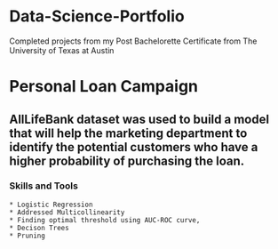 # Data-Science-Portfolio
Completed projects from my Post Bachelorette Certificate from The University of Texas at Austin 

# Personal Loan Campaign
## AllLifeBank dataset was used to build a model that will help the marketing department to identify the potential customers who have a higher probability of purchasing the loan.
### Skills and Tools
    * Logistic Regression
    * Addressed Multicollinearity
    * Finding optimal threshold using AUC-ROC curve, 
    * Decison Trees
    * Pruning
